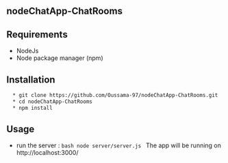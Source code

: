 ## nodeChatApp-ChatRooms


## Requirements

  * NodeJs
  * Node package manager (npm)
  
  
## Installation
```bash
  * git clone https://github.com/Oussama-97/nodeChatApp-ChatRooms.git
  * cd nodeChatApp-ChatRooms
  * npm install
```

## Usage

  * run the server : ```bash node server/server.js ``` 
    The app will be running on http://localhost:3000/
 
